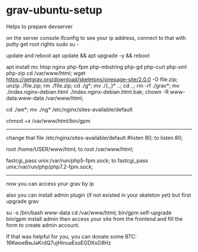 # grav-ubuntu-setup
Helps to prepare devserver

on the server console 
ifconfig 
to see your ip address, connect to that with putty
get root rights
sudo su -

update and reboot
apt update && apt upgrade -y && reboot



apt install mc htop nginx php-fpm php-mbstring php-gd php-curl php-xml php-zip
cd /var/www/html; wget https://getgrav.org/download/skeletons/onepage-site/2.0.0 -O file.zip; unzip ./file.zip; rm ./file.zip; cd ./g*; mv ./{.,}* ..; cd ..; rm -rf ./grav*; mv ./index.nginx-debian.html ./index.nginx-debian.html.bak; chown -R www-data:www-data /var/www/html; 

cd ./we*; mv ./ng* /etc/nginx/sites-available/default

chmod +x /var/www/html/bin/gpm
_____________________________________
change that file /etc/nginx/sites-available/default
 #listen 80;
to
  listen 80;

  root /home/USER/www/html;
to
  root /var/www/html;

 fastcgi_pass unix:/var/run/php5-fpm.sock;
to
 fastcgi_pass unix:/var/run/php/php7.2-fpm.sock;
_____________________________________


now you can access your grav by ip 

also you can install admin plugin (if not existed in your skeleton yet)
but first upgrade grav

su -s /bin/bash www-data
cd /var/www/html; 
bin/gpm self-upgrade
bin/gpm install admin
then access your site from the frontend and fill the form to create admin account.




If that was helpful for you, you can donate some
BTC: 16KwoeBwJaKrdQ7ujHinuaEsoEGDXsG8Hz
